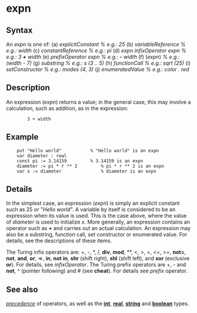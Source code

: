 
# expn

## Syntax
An _expn_ is one of:   (a) _explicitConstant_     _% e.g.: 25_   (b) _variableReference_     _% e.g.: width_   (c) _constantReference_     _% e.g.: pi_   (d) _expn_ _infixOperator_ _expn_   _% e.g.: 3 **+** width_   (e) _prefixOperator_ _expn_   _% e.g.: **-** width_   (f) (_expn_)       _% e.g.: (width - 7)_   (g) _substring_       _% e.g.: s (3 .. 5)_   (h) _functionCall_     _% e.g.: sqrt (25)_   (i) _setConstructor_     _% e.g.: modes (4_, _3)_   (j) _enumeratedValue_     _% e.g.: color . red_

## Description
An expression (_expn_) returns a value; in the general case, this may involve a calculation, such as addition, as in the expression:

            3 + width
## Example


        put "Hello world"           % "Hello world" is an expn
        var diameter : real
        const pi := 3.14159         % 3.14159 is an expn
        diameter := pi * r ** 2         % pi * r ** 2 is an expn
        var x := diameter               % diameter is an expn
## Details
In the simplest case, an expression (_expn_) is simply an explicit constant such as 25 or "_Hello world_". A variable by itself is considered to be an expression when its value is used. This is the case above, where the value of _diameter_ is used to initialize _x_. More generally, an expression contains an operator such as **+** and carries out an actual calculation. An expression may also be a substring, function call, set constructor or enumerated value. For details, see the descriptions of these items.

The Turing infix operators are: +, -, *, /, **div**, **mod**, **, <, >, =, <=, >=, **not=**, **not**, **and**, **or**, =>, **in**, **not** **in**, **shr** (shift right), **shl** (shift left), and **xor** (exclusive **or**). For details, see _infixOperator_. The Turing prefix operators are +, - and **not**, ^ (pointer following) and # (see **cheat**). For details see _prefix_ operator.


## See also
_[precedence](precedence.html)_ of operators, as well as the **[int](int.html)**, **[real](real.html)**, **[string](string1.html)** and **[boolean](boolean.html)** types.

